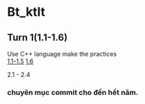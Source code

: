 # Bt_ktlt

## Turn 1(1.1-1.6)
Use C++ language make the practices  
[1.1-1.5](https://github.com/huyvu15/bt_ktlt/blob/main/Turn%201/1.1-1.5.png)
[1.6](https://github.com/huyvu15/bt_ktlt/blob/main/Turn%201/1.6.png)

2.1 - 2.4


### chuyên mục commit cho đến hết năm.